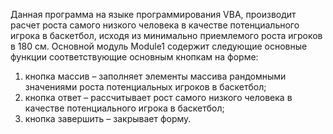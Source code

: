 ﻿Данная программа на языке программирования VBA, 
производит расчет роста самого низкого человека в качестве потенциального игрока в баскетбол, 
исходя из минимально приемлемого роста игроков в 180 см. 
Основной модуль Module1 содержит следующие основные функции соответствующие основным кнопкам на форме:
1)	кнопка массив – заполняет элементы массива рандомными значениями роста потенциальных игроков в баскетбол;
2)	кнопка ответ – рассчитывает рост самого низкого человека в качестве потенциального игрока в баскетбол;
3)	кнопка завершить – закрывает форму.

